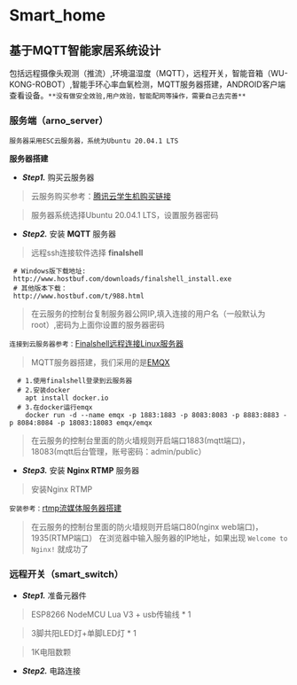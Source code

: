 # Smart_home
## 基于MQTT智能家居系统设计 
包括远程摄像头观测（推流）,环境温湿度（MQTT），远程开关，智能音箱（WU-KONG-ROBOT）,智能手环心率血氧检测，MQTT服务器搭建，ANDROID客户端查看设备。``**没有做安全效验,用户效验，智能配网等操作，需要自己去完善**``
### 服务端（arno_server）
    服务器采用ESC云服务器，系统为Ubuntu 20.04.1 LTS

**服务器搭建**

- ***Step1.*** 购买云服务器

>云服务购买参考：[腾讯云学生机购买链接](https://blog.csdn.net/weixin_46628200/article/details/107292935)

>服务器系统选择Ubuntu 20.04.1 LTS，设置服务器密码

- ***Step2.*** 安装 **MQTT** 服务器

>远程ssh连接软件选择 **finalshell** 

     # Windows版下载地址:
     http://www.hostbuf.com/downloads/finalshell_install.exe
     # 其他版本下载： 
     http://www.hostbuf.com/t/988.html
>在云服务的控制台复制服务器公网IP,填入连接的用户名（一般默认为root）,密码为上面你设置的服务器密码
 
`连接到云服务器参考：`[Finalshell远程连接Linux服务器](https://blog.csdn.net/qq_44163269/article/details/107123402?utm_medium=distribute.pc_relevant.none-task-blog-OPENSEARCH-3.control&depth_1-utm_source=distribute.pc_relevant.none-task-blog-OPENSEARCH-3.control)

>MQTT服务器搭建，我们采用的是[EMQX](https://github.com/emqx/emqx)
      
      # 1.使用finalshell登录到云服务器
      # 2.安装docker
        apt install docker.io
      # 3.在docker运行emqx
        docker run -d --name emqx -p 1883:1883 -p 8083:8083 -p 8883:8883 -p 8084:8084 -p 18083:18083 emqx/emqx
>在云服务的控制台里面的防火墙规则开启端口1883(mqtt端口)，18083(mqtt后台管理，账号密码：admin/public）

- ***Step3.*** 安装 **Nginx RTMP** 服务器
>安装Nginx RTMP

`安装参考：`[rtmp流媒体服务器搭建](http://www.mamicode.com/info-detail-2640107.html)
>在云服务的控制台里面的防火墙规则开启端口80(nginx web端口)，1935(RTMP端口）
>在浏览器中输入服务器的IP地址，如果出现 `Welcome to Nginx!` 就成功了

### 远程开关（smart_switch）

- ***Step1.*** 准备元器件
>ESP8266 NodeMCU Lua V3 + usb传输线  *  1

>3脚共阳LED灯+单脚LED灯 * 1

>1K电阻数颗

- ***Step2.*** 电路连接
      
      



